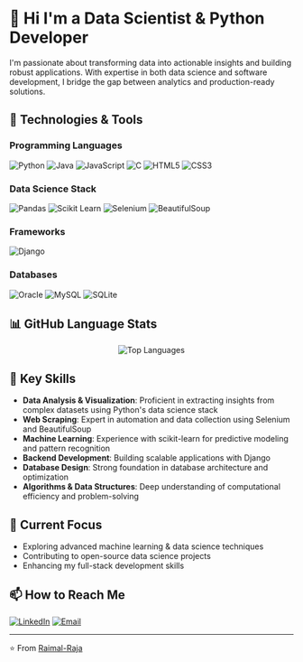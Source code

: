 # 👋 Hi I'm a Data Scientist & Python Developer

I'm passionate about transforming data into actionable insights and building robust applications. With expertise in both data science and software development, I bridge the gap between analytics and production-ready solutions.

## 🔧 Technologies & Tools

### Programming Languages
![Python](https://img.shields.io/badge/-Python-3776AB?style=flat&logo=python&logoColor=white)
![Java](https://img.shields.io/badge/-Java-007396?style=flat&logo=java&logoColor=white)
![JavaScript](https://img.shields.io/badge/-JavaScript-F7DF1E?style=flat&logo=javascript&logoColor=black)
![C](https://img.shields.io/badge/-C-A8B9CC?style=flat&logo=c&logoColor=white)
![HTML5](https://img.shields.io/badge/-HTML5-E34F26?style=flat&logo=html5&logoColor=white)
![CSS3](https://img.shields.io/badge/-CSS3-1572B6?style=flat&logo=css3&logoColor=white)

### Data Science Stack
![Pandas](https://img.shields.io/badge/-Pandas-150458?style=flat&logo=pandas&logoColor=white)
![Scikit Learn](https://img.shields.io/badge/-Scikit%20Learn-F7931E?style=flat&logo=scikit-learn&logoColor=white)
![Selenium](https://img.shields.io/badge/-Selenium-43B02A?style=flat&logo=selenium&logoColor=white)
![BeautifulSoup](https://img.shields.io/badge/-BeautifulSoup-43B02A?style=flat)

### Frameworks
![Django](https://img.shields.io/badge/-Django-092E20?style=flat&logo=django&logoColor=white)

### Databases
![Oracle](https://img.shields.io/badge/-Oracle-F80000?style=flat&logo=oracle&logoColor=white)
![MySQL](https://img.shields.io/badge/-MySQL-4479A1?style=flat&logo=mysql&logoColor=white)
![SQLite](https://img.shields.io/badge/-SQLite-003B57?style=flat&logo=sqlite&logoColor=white)

## 📊 GitHub Language Stats


<div align="center">
  <img src="https://github-readme-stats.vercel.app/api/top-langs/?username=Raimal-Raja&layout=compact&theme=dark" alt="Top Languages" />
</div>


## 🎯 Key Skills
- **Data Analysis & Visualization**: Proficient in extracting insights from complex datasets using Python's data science stack
- **Web Scraping**: Expert in automation and data collection using Selenium and BeautifulSoup
- **Machine Learning**: Experience with scikit-learn for predictive modeling and pattern recognition
- **Backend Development**: Building scalable applications with Django
- **Database Design**: Strong foundation in database architecture and optimization
- **Algorithms & Data Structures**: Deep understanding of computational efficiency and problem-solving

## 🌱 Current Focus
- Exploring advanced machine learning & data science techniques
- Contributing to open-source data science projects
- Enhancing my full-stack development skills

## 📫 How to Reach Me
[![LinkedIn](https://img.shields.io/badge/-LinkedIn-0077B5?style=flat&logo=linkedin&logoColor=white)](https://pk.linkedin.com/in/raimal-raja-kolhi-9422351b6)
[![Email](https://img.shields.io/badge/-Email-D14836?style=flat&logo=gmail&logoColor=white)](raimalrajagoal@gmail.com)

---
⭐️ From [Raimal-Raja](https://github.com/Raimal-Raja)
